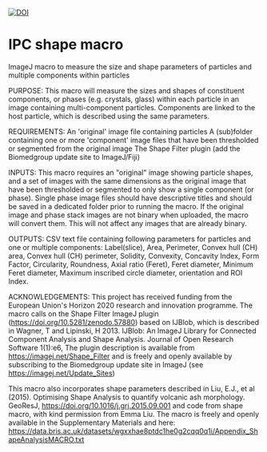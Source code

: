 <a href="https://doi.org/10.5281/zenodo.1438432"><img src="https://zenodo.org/badge/DOI/10.5281/zenodo.1438432.svg" alt="DOI"></a>
# IPC shape macro
ImageJ macro to measure the size and shape parameters of particles and multiple components within particles

PURPOSE: This macro will measure the sizes and shapes of constituent components, or phases (e.g. crystals, glass) within each particle in an image containing multi-component particles. Components are linked to the host particle, which is described using the same parameters.

REQUIREMENTS: An 'original' image file containing particles
A (sub)folder containing one or more 'component' image files that have been thresholded or segmented from the original image
The Shape Filter plugin (add the Biomedgroup update site to ImageJ/Fiji)

INPUTS: This macro requires an "original" image showing particle shapes, and a set of images with the same dimensions as the original image that have been thresholded or segmented to only show a single component (or phase).
Single phase image files should have descriptive titles and should be saved in a dedicated folder prior to running the macro.
If the original image and phase stack images are not binary when uploaded, the macro will convert them. This will not affect any images that are already binary. 

OUTPUTS: CSV text file containing following parameters for particles and one or multiple components:
Label(slice), Area, Perimeter, Convex hull (CH) area, Convex hull (CH) perimeter, Solidity, Convexity, Concavity Index, Form Factor, Circularity, Roundness, Axial ratio (Feret), Feret diameter, Minimum Feret diameter, Maximum inscribed circle diameter, orientation and ROI Index.

ACKNOWLEDGEMENTS: This project has received funding from the European Union's Horizon 2020 research and innovation programme.
The macro calls on the Shape Filter ImageJ plugin (https://doi.org/10.5281/zenodo.57880) based on IJBlob, which is described in Wagner, T and Lipinski, H 2013. IJBlob: An ImageJ Library for Connected Component Analysis and Shape Analysis. Journal of Open Research Software 1(1):e6, 
The plugin description is available from https://imagej.net/Shape_Filter and is freely and openly available by subscribing to the Biomedgroup update site in ImageJ (see https://imagej.net/Update_Sites)

This macro also incorporates shape parameters described in Liu, E.J., et al (2015). Optimising Shape Analysis to quantify volcanic ash morphology. GeoResJ, https://doi.org/10.1016/j.grj.2015.09.001 and code from shape macro, with kind permission from Emma Liu.
The macro is freely and openly available in the Supplementary Materials and here: https://data.bris.ac.uk/datasets/wgxxhae8ptdc1he0g2cqq0q1i/Appendix_ShapeAnalysisMACRO.txt

